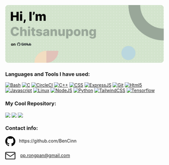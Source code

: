 [![banner](resource/banner.svg)](https://github.com/BenCinn/)

<h3 align="left">Languages and Tools I have used:</h3>
<p align="left">
  
[![Bash](https://svg-labels-dark.herokuapp.com/svg?text=Bash&dimtheme=true&bgcolor=000000)](https://github.com/topics/bash)
[![C](https://svg-labels-dark.herokuapp.com/svg?text=C&dimtheme=true&bgcolor=283593)](https://github.com/topics/c)
[![CircleCI](https://svg-labels-dark.herokuapp.com/svg?text=CircleCI&dimtheme=true&bgcolor=37474F)](https://circleci.com/)
[![C++](https://svg-labels-dark.herokuapp.com/svg?text=C%2B%2B&dimtheme=true&bgcolor=00549D)](https://github.com/topics/cpp)
[![CSS](https://svg-labels-dark.herokuapp.com/svg?text=CSS&dimtheme=true&bgcolor=0277BD)](https://github.com/topics/css)
[![ExpressJS](https://svg-labels-dark.herokuapp.com/svg?text=ExpressJS&dimtheme=true&bgcolor=f7df1e)](https://github.com/topics/express)
[![Git](https://svg-labels-dark.herokuapp.com/svg?text=Git&dimtheme=true&bgcolor=f1502f)](https://git-scm.com/)
[![Html5](https://svg-labels-dark.herokuapp.com/svg?text=Html5&dimtheme=true&bgcolor=e34c26)](https://github.com/topics/html5)
[![Javascript](https://svg-labels-dark.herokuapp.com/svg?text=Javascript&dimtheme=true&bgcolor=f7df1e)](https://github.com/topics/javascript)
[![Linux](https://svg-labels-dark.herokuapp.com/svg?text=Linux&dimtheme=true&bgcolor=FFC557)](https://github.com/topics/linux)
[![NodeJS](https://svg-labels-dark.herokuapp.com/svg?text=NodeJS&dimtheme=true&bgcolor=3c873a)](https://github.com/topics/nodejs)
[![Python](https://svg-labels-dark.herokuapp.com/svg?text=Python&dimtheme=true&bgcolor=4b8bbe)](https://github.com/topics/python)
[![TailwindCSS](https://svg-labels-dark.herokuapp.com/svg?text=TailwindCSS&dimtheme=true&bgcolor=3b8df8)](https://github.com/topics/tailwind)
[![Tensorflow](https://svg-labels-dark.herokuapp.com/svg?text=Tensorflow&dimtheme=true&bgcolor=FFA800)](https://github.com/topics/tensorflow)
</p>

<h3 align="left">My Cool Repository:<br></h3>

<p align="left">
<a href="../../../Node-Server"><img align="center" width="33%" src="https://github-readme-stats.vercel.app/api/pin/?username=BenCinn&repo=Node-Server"></a>
<a href="../../../Simple-Blog"><img align="center" width="33%" src="https://github-readme-stats.vercel.app/api/pin/?username=BenCinn&repo=Simple-Blog"></a>
<a href="../../../svg-labels-dark"><img align="center" width="33%" src="https://github-readme-stats.vercel.app/api/pin/?username=BenCinn&repo=svg-labels-dark"></a>
</p>

<h3 align="left">Contact info:<br></h3>

<p><img align="center" width="32" src="https://raw.githubusercontent.com/primer/octicons/main/icons/mark-github-16.svg">&nbsp;&nbsp;&nbsp;https://github.com/BenCinn</p>
<p><img align="center" width="32" src="https://raw.githubusercontent.com/primer/octicons/main/icons/mail-24.svg"> &nbsp;&nbsp;&nbsp;<a href="mailto:pp.rongpan@gmail.com">pp.rongpan@gmail.com</a></p>
